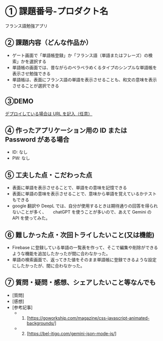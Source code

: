 # ① 課題番号-プロダクト名

フランス語勉強アプリ

## ② 課題内容（どんな作品か）

- ゲート画面で「単語帳登録」か「フランス語（単語またはフレーズ）の検索」かを選択する
- 単語帳の画面では、昔ながらのペラペラめくるタイプのシンプルな単語帳を表示させ勉強できる
- 単語帳は、表面にフランス語の単語を表示させることも、和文の意味を表示させることが選択できる

## ③DEMO

[デプロイしている場合は URL を記入（任意）](https://mimimiyoshi.github.io/frenchStudyApp/)

## ④ 作ったアプリケーション用の ID または Password がある場合

- ID: なし
- PW: なし

## ⑤ 工夫した点・こだわった点

- 表面に単語を表示させることで、単語をの意味を記憶できる
- 表面に単語の意味を表示させることで、意味から単語を覚えているかテストもできる
- google 翻訳や DeepL では、自分が使用するときは期待通りの回答を得られないことが多く、
  　 chatGPT を使うことが多いので、あえて Gemini の API を使ってみた。

## ⑥ 難しかった点・次回トライしたいこと(又は機能)

- Firebase に登録している単語の一覧表を作って、そこで編集や削除ができるような機能を追加したかったが間に合わなかった。
- 単語の検索画面で、返ってきた値をそのまま単語帳に登録できるような設定にしたかったが、間に合わなかった。

## ⑦ 質問・疑問・感想、シェアしたいこと等なんでも

- [質問]
- [感想]
- [参考記事]
  - 1. [https://goworkship.com/magazine/css-javascript-animated-backgrounds/]
  - 2. [https://bel-itigo.com/gemini-json-mode-js/]
